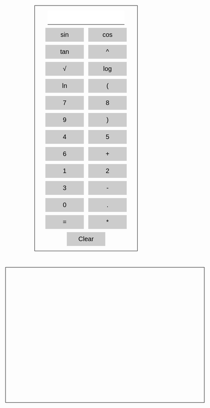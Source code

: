<!DOCTYPE html>
<html>
<head>
	<title>Scientific Calculator</title>
	<script src="https://cdn.plot.ly/plotly-latest.min.js"></script>
	<script src="calculator.js"></script>
	<style>
		#calculator {
			margin: 50px auto;
			width: 300px;
			height: auto;
			border: 1px solid #000;
			padding: 10px;
			text-align: center;
		}
		#graph {
			margin: 50px auto;
			width: 600px;
			height: 400px;
			border: 1px solid #000;
			padding: 10px;
		}
		input {
			font-size: 20px;
			padding: 10px;
			margin: 5px;
			width: 80%;
			border: none;
			border-bottom: 1px solid #000;
			text-align: right;
		}
		button {
			font-size: 20px;
			padding: 10px;
			margin: 5px;
			width: 40%;
			border: none;
			background-color: #ccc;
			cursor: pointer;
		}
		button:hover {
			background-color: #ddd;
		}
	</style>
</head>
<body>
	<div id="calculator">
		<input type="text" id="input">
		<br>
		<button onclick="insert('sin(')">sin</button>
		<button onclick="insert('cos(')">cos</button>
		<button onclick="insert('tan(')">tan</button>
		<button onclick="insert('^')">^</button>
		<br>
		<button onclick="insert('sqrt(')">√</button>
		<button onclick="insert('log(')">log</button>
		<button onclick="insert('ln(')">ln</button>
		<button onclick="insert('(')">(</button>
		<br>
		<button onclick="insert('7')">7</button>
		<button onclick="insert('8')">8</button>
		<button onclick="insert('9')">9</button>
		<button onclick="insert(')')">)</button>
		<br>
		<button onclick="insert('4')">4</button>
		<button onclick="insert('5')">5</button>
		<button onclick="insert('6')">6</button>
		<button onclick="insert('+')">+</button>
		<br>
		<button onclick="insert('1')">1</button>
		<button onclick="insert('2')">2</button>
		<button onclick="insert('3')">3</button>
		<button onclick="insert('-')">-</button>
		<br>
		<button onclick="insert('0')">0</button>
		<button onclick="insert('.')">.</button>
		<button onclick="calculate()">=</button>
		<button onclick="insert('*')">*</button>
		<br>
		<button onclick="clearInput()">Clear</button>
	</div>
	<div id="graph">
	</div>
</body>
</html>
